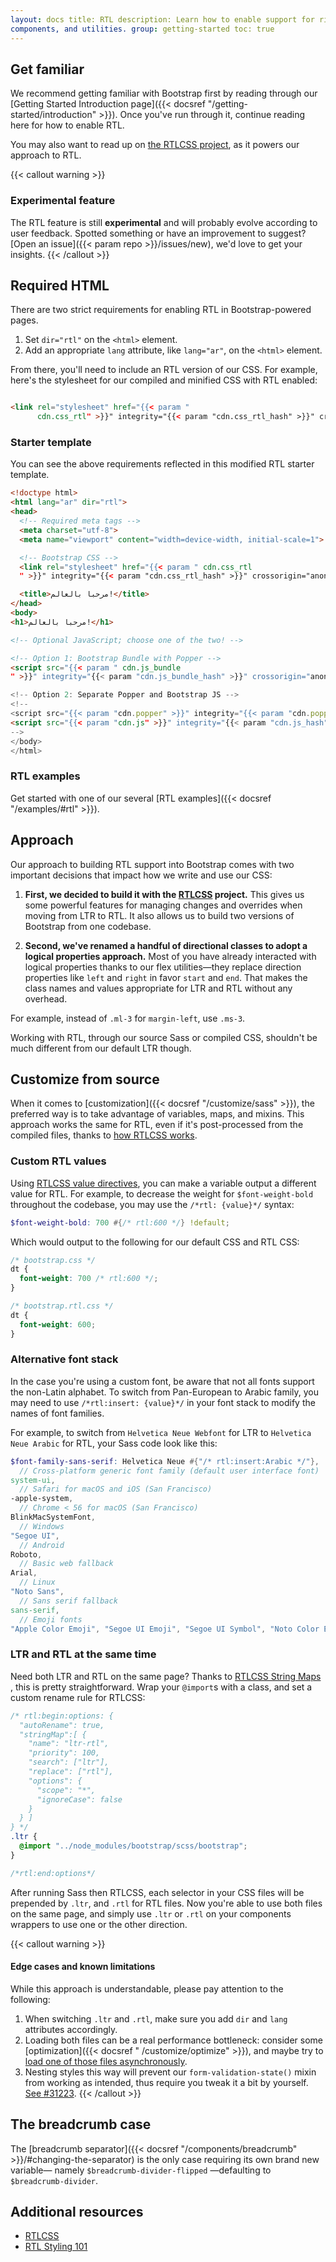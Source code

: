 ```yaml
---
layout: docs title: RTL description: Learn how to enable support for right-to-left text in Bootstrap across our layout,
components, and utilities. group: getting-started toc: true
---
```


## Get familiar

We recommend getting familiar with Bootstrap first by reading through our [Getting Started Introduction page]({{<
docsref "/getting-started/introduction" >}}). Once you've run through it, continue reading here for how to enable RTL.

You may also want to read up on [the RTLCSS project](https://rtlcss.com/), as it powers our approach to RTL.

{{< callout warning >}}

### Experimental feature

The RTL feature is still **experimental** and will probably evolve according to user feedback. Spotted something or have
an improvement to suggest? [Open an issue]({{< param repo >}}/issues/new), we'd love to get your insights. {{<
/callout >}}

## Required HTML

There are two strict requirements for enabling RTL in Bootstrap-powered pages.

1. Set `dir="rtl"` on the `<html>` element.
2. Add an appropriate `lang` attribute, like `lang="ar"`, on the `<html>` element.

From there, you'll need to include an RTL version of our CSS. For example, here's the stylesheet for our compiled and
minified CSS with RTL enabled:

```html

<link rel="stylesheet" href="{{< param "
      cdn.css_rtl" >}}" integrity="{{< param "cdn.css_rtl_hash" >}}" crossorigin="anonymous">
```

### Starter template

You can see the above requirements reflected in this modified RTL starter template.

```html
<!doctype html>
<html lang="ar" dir="rtl">
<head>
  <!-- Required meta tags -->
  <meta charset="utf-8">
  <meta name="viewport" content="width=device-width, initial-scale=1">

  <!-- Bootstrap CSS -->
  <link rel="stylesheet" href="{{< param " cdn.css_rtl
  " >}}" integrity="{{< param "cdn.css_rtl_hash" >}}" crossorigin="anonymous">

  <title>مرحبا بالعالم!</title>
</head>
<body>
<h1>مرحبا بالعالم!</h1>

<!-- Optional JavaScript; choose one of the two! -->

<!-- Option 1: Bootstrap Bundle with Popper -->
<script src="{{< param " cdn.js_bundle
" >}}" integrity="{{< param "cdn.js_bundle_hash" >}}" crossorigin="anonymous"></script>

<!-- Option 2: Separate Popper and Bootstrap JS -->
<!--
<script src="{{< param "cdn.popper" >}}" integrity="{{< param "cdn.popper_hash" >}}" crossorigin="anonymous"></script>
<script src="{{< param "cdn.js" >}}" integrity="{{< param "cdn.js_hash" >}}" crossorigin="anonymous"></script>
-->
</body>
</html>
```

### RTL examples

Get started with one of our several [RTL examples]({{< docsref "/examples/#rtl" >}}).

## Approach

Our approach to building RTL support into Bootstrap comes with two important decisions that impact how we write and use
our CSS:

1. **First, we decided to build it with the [RTLCSS](https://rtlcss.com/) project.** This gives us some powerful
   features for managing changes and overrides when moving from LTR to RTL. It also allows us to build two versions of
   Bootstrap from one codebase.

2. **Second, we've renamed a handful of directional classes to adopt a logical properties approach.** Most of you have
   already interacted with logical properties thanks to our flex utilities—they replace direction properties like `left`
   and `right` in favor `start` and `end`. That makes the class names and values appropriate for LTR and RTL without any
   overhead.

For example, instead of `.ml-3` for `margin-left`, use `.ms-3`.

Working with RTL, through our source Sass or compiled CSS, shouldn't be much different from our default LTR though.

## Customize from source

When it comes to [customization]({{< docsref "/customize/sass" >}}), the preferred way is to take advantage of
variables, maps, and mixins. This approach works the same for RTL, even if it's post-processed from the compiled files,
thanks to [how RTLCSS works](https://rtlcss.com/learn/getting-started/why-rtlcss/).

### Custom RTL values

Using [RTLCSS value directives](https://rtlcss.com/learn/usage-guide/value-directives/), you can make a variable output
a different value for RTL. For example, to decrease the weight for `$font-weight-bold` throughout the codebase, you may
use the `/*rtl: {value}*/` syntax:

```scss
$font-weight-bold: 700 #{/* rtl:600 */} !default;
```

Which would output to the following for our default CSS and RTL CSS:

```css
/* bootstrap.css */
dt {
  font-weight: 700 /* rtl:600 */;
}

/* bootstrap.rtl.css */
dt {
  font-weight: 600;
}
```

### Alternative font stack

In the case you're using a custom font, be aware that not all fonts support the non-Latin alphabet. To switch from
Pan-European to Arabic family, you may need to use `/*rtl:insert: {value}*/` in your font stack to modify the names of
font families.

For example, to switch from `Helvetica Neue Webfont` for LTR to `Helvetica Neue Arabic` for RTL, your Sass code look
like this:

```scss
$font-family-sans-serif: Helvetica Neue #{"/* rtl:insert:Arabic */"},
  // Cross-platform generic font family (default user interface font)
system-ui,
  // Safari for macOS and iOS (San Francisco)
-apple-system,
  // Chrome < 56 for macOS (San Francisco)
BlinkMacSystemFont,
  // Windows
"Segoe UI",
  // Android
Roboto,
  // Basic web fallback
Arial,
  // Linux
"Noto Sans",
  // Sans serif fallback
sans-serif,
  // Emoji fonts
"Apple Color Emoji", "Segoe UI Emoji", "Segoe UI Symbol", "Noto Color Emoji" !default;
```

### LTR and RTL at the same time

Need both LTR and RTL on the same page? Thanks to [RTLCSS String Maps](https://rtlcss.com/learn/usage-guide/string-map/)
, this is pretty straightforward. Wrap your `@import`s with a class, and set a custom rename rule for RTLCSS:

```scss
/* rtl:begin:options: {
  "autoRename": true,
  "stringMap":[ {
    "name": "ltr-rtl",
    "priority": 100,
    "search": ["ltr"],
    "replace": ["rtl"],
    "options": {
      "scope": "*",
      "ignoreCase": false
    }
  } ]
} */
.ltr {
  @import "../node_modules/bootstrap/scss/bootstrap";
}

/*rtl:end:options*/
```

After running Sass then RTLCSS, each selector in your CSS files will be prepended by `.ltr`, and `.rtl` for RTL files.
Now you're able to use both files on the same page, and simply use `.ltr` or `.rtl` on your components wrappers to use
one or the other direction.

{{< callout warning >}}

#### Edge cases and known limitations

While this approach is understandable, please pay attention to the following:

1. When switching `.ltr` and `.rtl`, make sure you add `dir` and `lang` attributes accordingly.
2. Loading both files can be a real performance bottleneck: consider some [optimization]({{< docsref "
   /customize/optimize" >}}), and maybe try
   to [load one of those files asynchronously](https://www.filamentgroup.com/lab/load-css-simpler/).
3. Nesting styles this way will prevent our `form-validation-state()` mixin from working as intended, thus require you
   tweak it a bit by yourself. [See #31223](https://github.com/twbs/bootstrap/issues/31223). {{< /callout >}}

## The breadcrumb case

The [breadcrumb separator]({{< docsref "/components/breadcrumb" >}}/#changing-the-separator) is the only case requiring
its own brand new variable— namely `$breadcrumb-divider-flipped` —defaulting to `$breadcrumb-divider`.

## Additional resources

- [RTLCSS](https://rtlcss.com/)
- [RTL Styling 101](https://rtlstyling.com/posts/rtl-styling)
